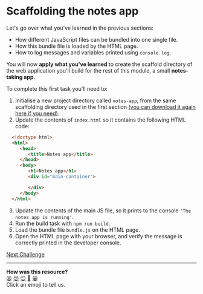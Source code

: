 # Scaffolding the notes app

Let's go over what you've learned in the previous sections:
 * How different JavaScript files can be bundled into one single file.
 * How this bundle file is loaded by the HTML page.
 * How to log messages and variables printed using `console.log`.

You will now **apply what you've learned** to create the scaffold directory of
the web application you'll build for the rest of this module, a small
**notes-taking app.**

To complete this first task you'll need to:
 1. Initialise a new project directory called `notes-app`, from the same
    scaffolding directory used in the first section [(you can download it again
    here if you need)](../resources/example-1.zip).
 2. Update the contents of `index.html` so it contains the following HTML code:
 ```html
   <!doctype html>
   <html>
      <head>
         <title>Notes app</title>
      </head>
      <body>
         <h1>Notes app</h1>
         <div id="main-container">

         </div>
      </body>
   </html>
 ```
 3. Update the contents of the main JS file, so it prints to the console `'The
    notes app is running'`.
 4. Run the build task with `npm run build`.
 5. Load the bundle file `bundle.js` on the HTML page.
 6. Open the HTML page with your browser, and verify the message is correctly
    printed in the developer console.


[Next Challenge](05_test_driving_notes_class.md)

<!-- BEGIN GENERATED SECTION DO NOT EDIT -->

---

**How was this resource?**  
[😫](https://airtable.com/shrUJ3t7KLMqVRFKR?prefill_Repository=makersacademy/javascript-web-applications&prefill_File=contents/04_notes_app_scaffold.md&prefill_Sentiment=😫) [😕](https://airtable.com/shrUJ3t7KLMqVRFKR?prefill_Repository=makersacademy/javascript-web-applications&prefill_File=contents/04_notes_app_scaffold.md&prefill_Sentiment=😕) [😐](https://airtable.com/shrUJ3t7KLMqVRFKR?prefill_Repository=makersacademy/javascript-web-applications&prefill_File=contents/04_notes_app_scaffold.md&prefill_Sentiment=😐) [🙂](https://airtable.com/shrUJ3t7KLMqVRFKR?prefill_Repository=makersacademy/javascript-web-applications&prefill_File=contents/04_notes_app_scaffold.md&prefill_Sentiment=🙂) [😀](https://airtable.com/shrUJ3t7KLMqVRFKR?prefill_Repository=makersacademy/javascript-web-applications&prefill_File=contents/04_notes_app_scaffold.md&prefill_Sentiment=😀)  
Click an emoji to tell us.

<!-- END GENERATED SECTION DO NOT EDIT -->
